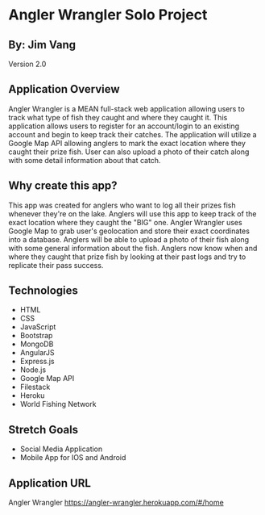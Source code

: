 Angler Wrangler Solo Project
============================

By: Jim Vang
------------

Version 2.0

Application Overview
--------------------
Angler Wrangler is a MEAN full-stack web application allowing users to track what type of fish they caught and where they caught it. This application allows users to register for an account/login to an existing account and begin to keep track their catches. The application will utilize a Google Map API allowing anglers to mark the exact location where they caught their prize fish. User can also upload a photo of their catch along with some detail information about that catch.  

Why create this app?
--------------------
This app was created for anglers who want to log all their prizes fish whenever they're on the lake. Anglers will use this app to keep track of the exact location where they caught the "BIG" one. Angler Wrangler uses Google Map to grab user's geolocation and store their exact coordinates into a database. Anglers will be able to upload a photo of their fish along with some general information about the fish. Anglers now know when and where they caught that prize fish by looking at their past logs and try to replicate their pass success.     

Technologies
------------
- HTML
- CSS
- JavaScript
- Bootstrap
- MongoDB
- AngularJS
- Express.js
- Node.js
- Google Map API
- Filestack
- Heroku
- World Fishing Network

Stretch Goals
-------------
- Social Media Application
- Mobile App for IOS and Android

Application URL
---------------
Angler Wrangler https://angler-wrangler.herokuapp.com/#/home
